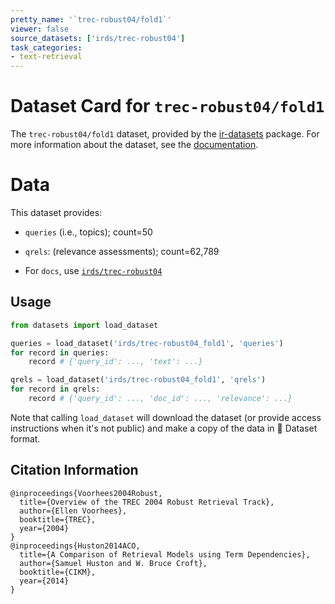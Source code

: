 ```yaml
---
pretty_name: '`trec-robust04/fold1`'
viewer: false
source_datasets: ['irds/trec-robust04']
task_categories:
- text-retrieval
---
```


# Dataset Card for `trec-robust04/fold1`

The `trec-robust04/fold1` dataset, provided by the [ir-datasets](https://ir-datasets.com/) package.
For more information about the dataset, see the [documentation](https://ir-datasets.com/trec-robust04#trec-robust04/fold1).

# Data

This dataset provides:
 - `queries` (i.e., topics); count=50
 - `qrels`: (relevance assessments); count=62,789

 - For `docs`, use [`irds/trec-robust04`](https://huggingface.co/datasets/irds/trec-robust04)

## Usage

```python
from datasets import load_dataset

queries = load_dataset('irds/trec-robust04_fold1', 'queries')
for record in queries:
    record # {'query_id': ..., 'text': ...}

qrels = load_dataset('irds/trec-robust04_fold1', 'qrels')
for record in qrels:
    record # {'query_id': ..., 'doc_id': ..., 'relevance': ...}

```

Note that calling `load_dataset` will download the dataset (or provide access instructions when it's not public) and make a copy of the
data in 🤗 Dataset format.

## Citation Information

```
@inproceedings{Voorhees2004Robust,
  title={Overview of the TREC 2004 Robust Retrieval Track},
  author={Ellen Voorhees},
  booktitle={TREC},
  year={2004}
}
@inproceedings{Huston2014ACO,
  title={A Comparison of Retrieval Models using Term Dependencies},
  author={Samuel Huston and W. Bruce Croft},
  booktitle={CIKM},
  year={2014}
}
```
